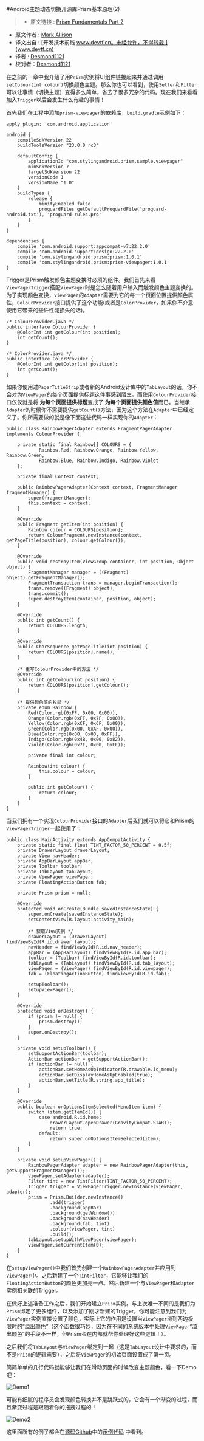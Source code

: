 #Android主题动态切换开源库Prism基本原理(2)

> * 原文链接 : [Prism Fundamentals Part 2](https://blog.stylingandroid.com/prism-fundamentals-part-2/)
* 原文作者 : [Mark Allison](https://blog.stylingandroid.com/)
* 译文出自 : [开发技术前线 www.devtf.cn。未经允许，不得转载!](www.devtf.cn)
* 译者 : [Desmond1121](https://github.com/desmond1121)  
* 校对者：[Desmond1121](https://github.com/desmond1121)

在之前的一章中我介绍了用`Prism`实例将UI组件链接起来并通过调用`setColour(int colour)`切换颜色主题。那么你也可以看到，使用`Setter`和`Filter`可以让事情（切换主题）变得多么简单，省去了很多冗杂的代码。现在我们来看看加入`Trigger`以后会发生什么有趣的事情！

首先我们在工程中添加`prism-viewpager`的依赖库，`build.gradle`示例如下：

	apply plugin: 'com.android.application'

	android {
	    compileSdkVersion 22
	    buildToolsVersion "23.0.0 rc3"
	
	    defaultConfig {
	        applicationId "com.stylingandroid.prism.sample.viewpager"
	        minSdkVersion 7
	        targetSdkVersion 22
	        versionCode 1
	        versionName "1.0"
	    }
	    buildTypes {
	        release {
	            minifyEnabled false
	            proguardFiles getDefaultProguardFile('proguard-android.txt'), 'proguard-rules.pro'
	        }
	    }
	}
	
	dependencies {
	    compile 'com.android.support:appcompat-v7:22.2.0'
	    compile 'com.android.support:design:22.2.0'
	    compile 'com.stylingandroid.prism:prism:1.0.1'
	    compile 'com.stylingandroid.prism:prism-viewpager:1.0.1'
	}
	
Trigger是Prism触发颜色主题变换时必须的组件。我们首先来看`ViewPagerTrigger`搭配`ViewPager`时是怎么随着用户输入而触发颜色主题变换的。为了实现颜色变换，`ViewPager`的`Adapter`需要为它的每一个页面位置提供颜色属性，`ColourProvider`接口提供了这个功能(或者是`ColorProvider`，如果你不介意使用它带来的些许性能损失的话)。

	/* ColourProvider.java */
	public interface ColourProvider {
	    @ColorInt int getColour(int position);
	    int getCount();
	}
	
	/* ColorProvider.java */
	public interface ColorProvider {
	    @ColorInt int getColor(int position);
	    int getCount();
	}

如果你使用过`PagerTitleStrip`或者新的Android设计库中的`TabLayout`的话，你不会对为`ViewPager`的每个页面提供标题这件事感到陌生。而使用`ColourProvider`接口仅仅就是将 **为每个页面提供标题**变成了 **为每个页面提供颜色值**而已。当继承`Adapter`的时候你不需要提供`getCount()`方法，因为这个方法在`Adapter`中已经定义了。你所需要做的就是像下面这些代码一样实现你的`Adapter`：

	public class RainbowPagerAdapter extends FragmentPagerAdapter implements ColourProvider {
	    
	    private static final Rainbow[] COLOURS = {
	            Rainbow.Red, Rainbow.Orange, Rainbow.Yellow, Rainbow.Green,
	            Rainbow.Blue, Rainbow.Indigo, Rainbow.Violet
	    };
	
	    private final Context context;
	
	    public RainbowPagerAdapter(Context context, FragmentManager fragmentManager) {
	        super(fragmentManager);
	        this.context = context;
	    }
	
	    @Override
	    public Fragment getItem(int position) {
	        Rainbow colour = COLOURS[position];
	        return ColourFragment.newInstance(context, getPageTitle(position), colour.getColour());
	    }
	
	    @Override
	    public void destroyItem(ViewGroup container, int position, Object object) {
	        FragmentManager manager = ((Fragment) object).getFragmentManager();
	        FragmentTransaction trans = manager.beginTransaction();
	        trans.remove((Fragment) object);
	        trans.commit();
	        super.destroyItem(container, position, object);
	    }
	
	    @Override
	    public int getCount() {
	        return COLOURS.length;
	    }
	
	    @Override
	    public CharSequence getPageTitle(int position) {
	        return COLOURS[position].name();
	    }
	    
		/* 重写ColourProvider中的方法 */
	    @Override
	    public int getColour(int position) {
	        return COLOURS[position].getColour();
	    }
		
		/* 提供颜色值的枚举 */
	    private enum Rainbow {
	        Red(Color.rgb(0xFF, 0x00, 0x00)),
	        Orange(Color.rgb(0xFF, 0x7F, 0x00)),
	        Yellow(Color.rgb(0xCF, 0xCF, 0x00)),
	        Green(Color.rgb(0x00, 0xAF, 0x00)),
	        Blue(Color.rgb(0x00, 0x00, 0xFF)),
	        Indigo(Color.rgb(0x4B, 0x00, 0x82)),
	        Violet(Color.rgb(0x7F, 0x00, 0xFF));
	
	        private final int colour;
	
	        Rainbow(int colour) {
	            this.colour = colour;
	        }
	
	        public int getColour() {
	            return colour;
	        }
	    }
	}

当我们拥有一个实现`ColourProvider`接口的`Adapter`后我们就可以将它和Prism的`ViewPagerTrigger`一起使用了：

	public class MainActivity extends AppCompatActivity {
	    private static final float TINT_FACTOR_50_PERCENT = 0.5f;
	    private DrawerLayout drawerLayout;
	    private View navHeader;
	    private AppBarLayout appBar;
	    private Toolbar toolbar;
	    private TabLayout tabLayout;
	    private ViewPager viewPager;
	    private FloatingActionButton fab;
	
	    private Prism prism = null;
	
	    @Override
	    protected void onCreate(Bundle savedInstanceState) {
	        super.onCreate(savedInstanceState);
	        setContentView(R.layout.activity_main);
			
			/* 获取View实例 */
	        drawerLayout = (DrawerLayout) findViewById(R.id.drawer_layout);
	        navHeader = findViewById(R.id.nav_header);
	        appBar = (AppBarLayout) findViewById(R.id.app_bar);
	        toolbar = (Toolbar) findViewById(R.id.toolbar);
	        tabLayout = (TabLayout) findViewById(R.id.tab_layout);
	        viewPager = (ViewPager) findViewById(R.id.viewpager);
	        fab = (FloatingActionButton) findViewById(R.id.fab);
	
	        setupToolbar();
	        setupViewPager();
	    }
	
	    @Override
	    protected void onDestroy() {
	        if (prism != null) {
	            prism.destroy();
	        }
	        super.onDestroy();
	    }
	
	    private void setupToolbar() {
	        setSupportActionBar(toolbar);
	        ActionBar actionBar = getSupportActionBar();
	        if (actionBar != null) {
	            actionBar.setHomeAsUpIndicator(R.drawable.ic_menu);
	            actionBar.setDisplayHomeAsUpEnabled(true);
	            actionBar.setTitle(R.string.app_title);
	        }
	    }
	
	    @Override
	    public boolean onOptionsItemSelected(MenuItem item) {
	        switch (item.getItemId()) {
	            case android.R.id.home:
	                drawerLayout.openDrawer(GravityCompat.START);
	                return true;
	            default:
	                return super.onOptionsItemSelected(item);
	        }
	    }
	
	    private void setupViewPager() {
	        RainbowPagerAdapter adapter = new RainbowPagerAdapter(this, getSupportFragmentManager());
	        viewPager.setAdapter(adapter);
	        Filter tint = new TintFilter(TINT_FACTOR_50_PERCENT);
	        Trigger trigger = ViewPagerTrigger.newInstance(viewPager, adapter);
	        prism = Prism.Builder.newInstance()
	                .add(trigger)
	                .background(appBar)
	                .background(getWindow())
	                .background(navHeader)
	                .background(fab, tint)
	                .colour(viewPager, tint)
	                .build();
	        tabLayout.setupWithViewPager(viewPager);
	        viewPager.setCurrentItem(0);
	    }
	}

在`setupViewPager()`中我们首先创建一个`RainbowPagerAdapter`并应用到`ViewPager`中。之后新建了一个`TintFilter`，它能够让我们的`FloatingActionButton`的颜色更加亮一点。然后新建一个与`ViewPager`和`Adapter`实例相关联的Trigger。

在做好上述准备工作之后，我们开始建立`Prism`实例。与上次唯一不同的是我们为`Prism`绑定了更多组件，以及添加了刚才新建的Trigger。你可能注意到我们为`ViewPager`实例直接设置了颜色，实际上它的作用是设置当`ViewPager`滑到两边极限时的“溢出颜色”（这个函数很巧妙，因为在不同的系统版本中处理`ViewPager`“溢出颜色”的手段不一样，但Prism会在内部就帮你处理好这些逻辑！）。

之后我们将`TabLayout`与`ViewPager`绑定到一起（这是`TabLayout`设计中要求的，而不是`Prism`的逻辑需要），之后将`ViewPager`的初始页面设置成了第一页。

简简单单的几行代码就能够让我们在滑动页面的时候改变主题颜色，看一下Demo吧：

![Demo1](http://img.blog.csdn.net/20150817115052504)

可能有细腻的程序员会发现颜色转换并不是跳跃式的，它会有一个渐变的过程，而且渐变过程是跟随着你的拖拽过程的！

![Demo2](http://img.blog.csdn.net/20150817115119108)

这里面所有的例子都会在[源码Github](https://github.com/StylingAndroid/Prism)中的[示例代码](https://github.com/StylingAndroid/Prism/tree/master/sample-veiwpager) 中看到。

